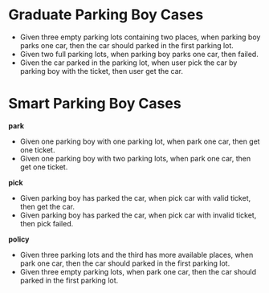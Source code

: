 # Graduate Parking Boy Cases

- Given three empty parking lots containing two places, when parking boy parks one car, then the car should parked in the first parking lot.
- Given two full parking lots, when parking boy parks one car, then failed.
- Given the car parked in the parking lot, when user pick the car by parking boy with the ticket, then user get the car.

# Smart Parking Boy Cases

**park**
- Given one parking boy with one parking lot, when park one car, then get one ticket.
- Given one parking boy with two parking lots, when park one car, then get one ticket.

**pick**
- Given parking boy has parked the car, when pick car with valid ticket, then get the car.
- Given parking boy has parked the car, when pick car with invalid ticket, then pick failed.

**policy**
- Given three parking lots and the third has more available places, when park one car, then the car should parked in the first parking lot.
- Given three empty parking lots, when park one car, then the car should parked in the first parking lot.

